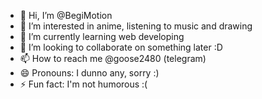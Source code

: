 - 👋 Hi, I’m @BegiMotion
- 👀 I’m interested in anime, listening to music and drawing
- 🌱 I’m currently learning web developing
- 💞️ I’m looking to collaborate on something later :D
- 📫 How to reach me @goose2480 (telegram)
- 😄 Pronouns: I dunno any, sorry :)
- ⚡ Fun fact: I'm not humorous :(

<!---
BegiMotion/BegiMotion is a ✨ special ✨ repository because its `README.md` (this file) appears on your GitHub profile.
You can click the Preview link to take a look at your changes.
--->
